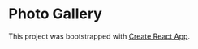 # Photo Gallery

This project was bootstrapped with [Create React App](https://github.com/facebook/create-react-app).
